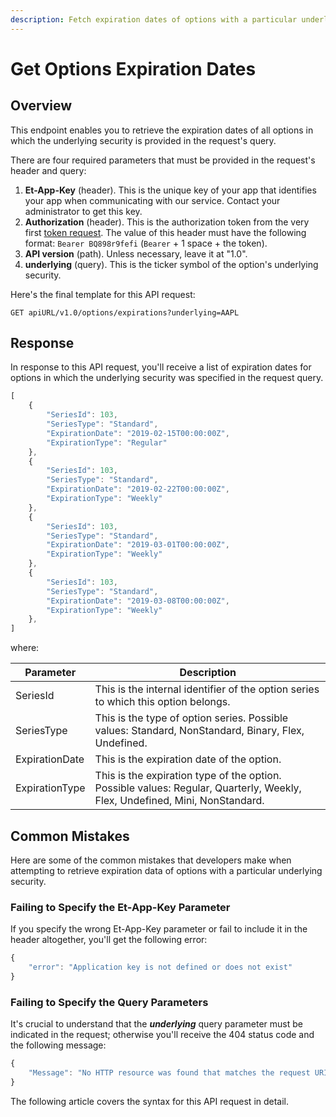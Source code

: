 ```yaml
---
description: Fetch expiration dates of options with a particular underlying security
---
```


# Get Options Expiration Dates

## Overview

This endpoint enables you to retrieve the expiration dates of all options in which the underlying security is provided in the request's query.

There are four required parameters that must be provided in the request's header and query:

1. **Et-App-Key** (header). This is the unique key of your app that identifies your app when communicating with our service. Contact your administrator to get this key.
2. **Authorization** (header). This is the authorization token from the very first [token request](broken-reference). The value of this header must have the following format: `Bearer BQ898r9fefi` (`Bearer` + 1 space + the token).
3. **API version** (path). Unless necessary, leave it at "1.0".
4. **underlying** (query). This is the ticker symbol of the option's underlying security.

Here's the final template for this API request:

```
GET apiURL/v1.0/options/expirations?underlying=AAPL
```

## Response

In response to this API request, you'll receive a list of expiration dates for options in which the underlying security was specified in the request query.

```javascript
[
    {
        "SeriesId": 103,
        "SeriesType": "Standard",
        "ExpirationDate": "2019-02-15T00:00:00Z",
        "ExpirationType": "Regular"
    },
    {
        "SeriesId": 103,
        "SeriesType": "Standard",
        "ExpirationDate": "2019-02-22T00:00:00Z",
        "ExpirationType": "Weekly"
    },
    {
        "SeriesId": 103,
        "SeriesType": "Standard",
        "ExpirationDate": "2019-03-01T00:00:00Z",
        "ExpirationType": "Weekly"
    },
    {
        "SeriesId": 103,
        "SeriesType": "Standard",
        "ExpirationDate": "2019-03-08T00:00:00Z",
        "ExpirationType": "Weekly"
    },
]
```

where:

| Parameter      | Description                                                                                                                 |
| -------------- | --------------------------------------------------------------------------------------------------------------------------- |
| SeriesId       | This is the internal identifier of the option series to which this option belongs.                                          |
| SeriesType     | This is the type of option series. Possible values: Standard, NonStandard, Binary, Flex, Undefined.                         |
| ExpirationDate | This is the expiration date of the option.                                                                                  |
| ExpirationType | This is the expiration type of the option. Possible values: Regular, Quarterly, Weekly, Flex, Undefined, Mini, NonStandard. |

## Common Mistakes

Here are some of the common mistakes that developers make when attempting to retrieve expiration data of options with a particular underlying security.

### Failing to Specify the Et-App-Key Parameter

If you specify the wrong Et-App-Key parameter or fail to include it in the header altogether, you'll get the following error:

```javascript
{
    "error": "Application key is not defined or does not exist"
}
```

### Failing to Specify the Query Parameters

It's crucial to understand that the _**underlying**_ query parameter must be indicated in the request; otherwise you'll receive the 404 status code and the following message:

```javascript
{
    "Message": "No HTTP resource was found that matches the request URI 'https://pub-api-etnatrader-dev.etnasoft.us/api/v1.0/equities?pageNumber=0&pageSize=2&sortField=Type'."
}
```

The following article covers the syntax for this API request in detail.
